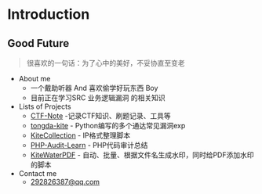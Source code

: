# Introduction



## Good Future

> 很喜欢的一句话：为了心中的美好，不妥协直至变老

* About me
  * 一个戴助听器 And 喜欢偷学好玩东西 Boy
  * 目前正在学习SRC 业务逻辑漏洞 的相关知识
* Lists of Projects
  * [CTF-Note](https://github.com/kitezzzGrim/CTF-Note) -记录CTF知识、刷题记录、工具等
  * [tongda-kite](https://github.com/kitezzzGrim/tongda-exp) - Python编写的多个通达常见漏洞exp
  * [KiteCollection](https://github.com/kitezzzGrim/KiteCollection) - IP格式整理脚本
  * [PHP-Audit-Learn](https://github.com/kitezzzGrim/PHP-Audit-Learn) - PHP代码审计总结
  * [KiteWaterPDF](https://github.com/kitezzzGrim/kiteWaterPDF) - 自动、批量、根据文件名生成水印，同时给PDF添加水印的脚本
* Contact me
  * 292826387@qq.com
